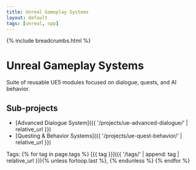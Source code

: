 ```yaml
---
title: Unreal Gameplay Systems
layout: default
tags: [unreal, cpp]
---
```

{% include breadcrumbs.html %}

# Unreal Gameplay Systems

Suite of reusable UE5 modules focused on dialogue, quests, and AI behavior.

## Sub-projects
- [Advanced Dialogue System]({{ '/projects/ue-advanced-dialogue/' | relative_url }})
- [Questing & Behavior Systems]({{ '/projects/ue-quest-behavior/' | relative_url }})

Tags:
{% for tag in page.tags %}
[{{ tag }}]({{ '/tags/' | append: tag | relative_url }}){% unless forloop.last %}, {% endunless %}
{% endfor %}
